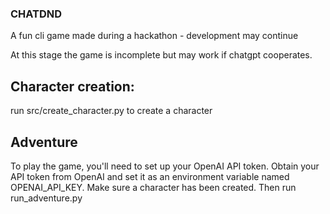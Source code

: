 ### CHATDND 
A fun cli game made during a hackathon - development may continue

At this stage the game is incomplete but may work if chatgpt cooperates. 

## Character creation: 
run src/create_character.py to create a character

## Adventure
To play the game, you'll need to set up your OpenAI API token. 
Obtain your API token from OpenAI and set it as an environment variable named OPENAI_API_KEY.
Make sure a character has been created. 
Then run run_adventure.py
